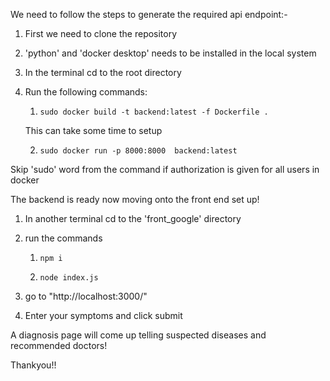 We need to follow the steps to generate the required api endpoint:-

1) First we need to clone the repository
2) 'python' and 'docker desktop' needs to be installed in the local system
3) In the terminal cd to the root directory
4) Run the following commands:

   1)     sudo docker build -t backend:latest -f Dockerfile .

   This can take some time to setup

   2)     sudo docker run -p 8000:8000  backend:latest  

Skip 'sudo' word from the command if authorization is given for all users in docker

The backend is ready now moving onto the front end set up!
1) In another terminal cd to the 'front_google' directory
2) run the commands

    1)     npm i
    2)     node index.js

5) go to "http://localhost:3000/"
6) Enter your symptoms and click submit
 
A diagnosis page will come up telling suspected diseases and recommended doctors!

Thankyou!!

